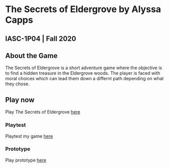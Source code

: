 # The Secrets of Eldergrove by Alyssa Capps
## IASC-1P04 | Fall 2020

## About the Game

The Secrets of Eldergrove is a short adventure game where the objective is to find a hidden treasure in the Eldergrove woods. The player is faced with moral choices which can lead them down a differnt path depending on what they chose.  

## Play now

Play The Secrets of Eldergrove [here](final_build/TheSecretsofEldergrove_FinalBuild.html)

### Playtest

Playtest my game [here](playtest/playtest)

### Prototype

Play prototype [here](prototype/TheSecretsofEldergrove.html)
